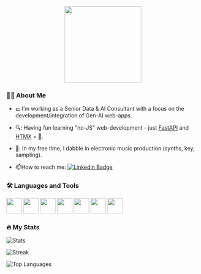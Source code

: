 
<div align="center">
  <img src="https://media1.giphy.com/media/v1.Y2lkPTc5MGI3NjExY2w5Y3k2dHR4NWNxYzE4Mml1MnBuODFjZjlvd2VyczkyMWMweDNjNCZlcD12MV9pbnRlcm5hbF9naWZfYnlfaWQmY3Q9Zw/DvyLQztQwmyAM/giphy.gif" width="200" height="200"/>
</div>

### :technologist: About Me

- :euro: I’m working as a Senior Data & AI Consultant with a focus on the development/integration of Gen-AI web-apps.

- 🔍: Having fun learning "no-JS" web-development - just [FastAPI](https://fastapi.tiangolo.com/) and [HTMX](https://htmx.org/) = 🎉. 

- 🎹: In my free time, I dabble in electronic music production (synths, key, sampling).

- :mailbox:How to reach me: [![Linkedin Badge](https://img.shields.io/badge/Linkedin-Profile-blue)](https://www.linkedin.com/in/daniel-gray-dsotm-rsa/)

### :hammer_and_wrench: Languages and Tools

<div>
  
  <img src="https://cdn.jsdelivr.net/gh/devicons/devicon@latest/icons/azure/azure-original.svg" width="40" height="40" />
  <img src="https://cdn.jsdelivr.net/gh/devicons/devicon@latest/icons/python/python-original.svg" width="40" height="40" />
  <img src="https://cdn.jsdelivr.net/gh/devicons/devicon@latest/icons/fastapi/fastapi-original.svg" width="40" height="40" />
  <img src="https://cdn.jsdelivr.net/gh/devicons/devicon@latest/icons/docker/docker-original.svg" width="40" height="40" />
  <img src="https://cdn.jsdelivr.net/gh/devicons/devicon@latest/icons/vscode/vscode-original.svg" width="40" height="40" />
  <img src="https://cdn.jsdelivr.net/gh/devicons/devicon@latest/icons/sqlite/sqlite-original.svg" width="40" height="40" />
  <img src="https://cdn.jsdelivr.net/gh/devicons/devicon@latest/icons/r/r-original.svg" width="40" height="40" />
</div>


### :fire: My Stats


![Stats](https://github-readme-stats.vercel.app/api?username=dsotm-rsa&theme=vue-dark&show_icons=true&hide_border=true&count_private=false)

![Streak](https://github-readme-streak-stats.herokuapp.com/?user=dsotm-rsa&theme=vue-dark&hide_border=true)

![Top Languages](https://github-readme-stats.vercel.app/api/top-langs/?username=dsotm-rsa&theme=vue-dark&show_icons=true&hide_border=true&layout=compact)





<!--
**DSOTM-RSA/DSOTm-RSA** is a ✨ _special_ ✨ repository because its `README.md` (this file) appears on your GitHub profile.

Here are some ideas to get you started:

- 🔭 I’m currently working on ...
- 🌱 I’m currently learning ...
- 👯 I’m looking to collaborate on ...
- 🤔 I’m looking for help with ...
- 💬 Ask me about ...
- 📫 How to reach me: ...
- 😄 Pronouns: ...
- ⚡ Fun fact: ...
-->
